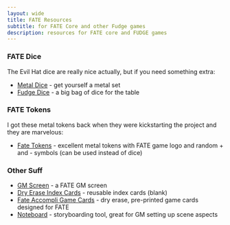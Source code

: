 ```yaml
---
layout: wide
title: FATE Resources
subtitle: for FATE Core and other Fudge games
description: resources for FATE core and FUDGE games
---
```


### FATE Dice

The Evil Hat dice are really nice actually, but if you need something extra:

- [Metal Dice](https://www.norsefoundry.com/collections/metal-fate-dice) - get yourself a metal set
- [Fudge Dice](https://amzn.to/2Ya4O8U) - a big bag of dice for the table

### FATE Tokens

I got these metal tokens back when they were kickstarting the project and they are marvelous:

- [Fate Tokens](https://campaigncoins.com/fate-token-set-36/) - excellent metal tokens with FATE game logo and random + and - symbols (can be used instead of dice)

### Other Suff

- [GM Screen](http://tangentartists.storenvy.com/collections/1607625-fate-rpg/products/19744829-fate-accompli-gm-screen) - a FATE GM screen
- [Dry Erase Index Cards](https://amzn.to/2FvpvEQ) - reusable index cards (blank)
- [Fate Accompli Game Cards](http://tangentartists.storenvy.com/collections/1607625-fate-rpg/products/19744847-fate-accompli-dry-erase-game-cards-cool) - dry erase, pre-printed game cards designed for FATE
- [Noteboard](https://thenoteboard.com/) - storyboarding tool, great for GM setting up scene aspects
